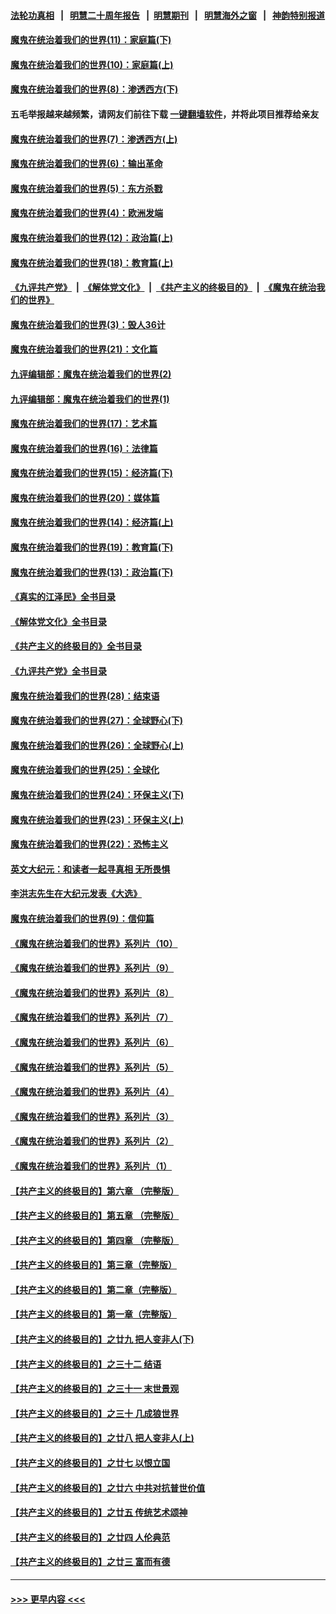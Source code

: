 #### [法轮功真相](https://github.com/gfw-breaker/truth/blob/master/README.md?t=0) &nbsp;&nbsp;|&nbsp;&nbsp; [明慧二十周年报告](https://github.com/gfw-breaker/mh-reports/blob/master/README.md?t=0) &nbsp;&nbsp;|&nbsp;&nbsp;[明慧期刊](https://github.com/gfw-breaker/mh-qikan) &nbsp;&nbsp;|&nbsp;&nbsp; [明慧海外之窗](https://github.com/gfw-breaker/mh-news/blob/master/README.md?t=0) &nbsp;&nbsp;|&nbsp;&nbsp; [神韵特别报道](https://github.com/gfw-breaker/mh-news/blob/master/shenyun.md?t=0)
#### [魔鬼在统治着我们的世界(11)：家庭篇(下)](../pages/nsc422/n10440961.md?t=11292250) 
#### [魔鬼在统治着我们的世界(10)：家庭篇(上)](../pages/nsc422/n10435448.md?t=11292250) 
#### [魔鬼在统治着我们的世界(8)：渗透西方(下)](../pages/nsc422/n10429603.md?t=11292250) 
#### 五毛举报越来越频繁，请网友们前往下载 [一键翻墙软件](https://github.com/gfw-breaker/ssr-accounts)，并将此项目推荐给亲友
#### [魔鬼在统治着我们的世界(7)：渗透西方(上)](../pages/nsc422/n10426013.md?t=11292250) 
#### [魔鬼在统治着我们的世界(6)：输出革命](../pages/nsc422/n10421536.md?t=11292250) 
#### [魔鬼在统治着我们的世界(5)：东方杀戮](../pages/nsc422/n10417707.md?t=11292250) 
#### [魔鬼在统治着我们的世界(4)：欧洲发端](../pages/nsc422/n10414890.md?t=11292250) 
#### [魔鬼在统治着我们的世界(12)：政治篇(上)](../pages/nsc422/n10444576.md?t=11292250) 
#### [魔鬼在统治着我们的世界(18)：教育篇(上)](../pages/nsc422/n10526970.md?t=11292250) 
#### [《九评共产党》](https://github.com/begood0513/9ping.md/blob/master/README.md) &nbsp;|&nbsp; [《解体党文化》](../../../../jtdwh.md/blob/master/README.md)  &nbsp;|&nbsp; [《共产主义的终极目的》](../../../../gczydzjmd.md/blob/master/README.md) &nbsp;|&nbsp; [《魔鬼在统治我们的世界》](../../../../mgztzwmdsj.md/blob/master/README.md) 
#### [魔鬼在统治着我们的世界(3)：毁人36计](../pages/nsc422/n10411583.md?t=11292250) 
#### [魔鬼在统治着我们的世界(21)：文化篇](../pages/nsc422/n10597706.md?t=11292250) 
#### [九评编辑部：魔鬼在统治着我们的世界(2)](../pages/nsc422/n10410036.md?t=11292250) 
#### [九评编辑部：魔鬼在统治着我们的世界(1)](../pages/nsc422/n10406825.md?t=11292250) 
#### [魔鬼在统治着我们的世界(17)：艺术篇](../pages/nsc422/n10499093.md?t=11292250) 
#### [魔鬼在统治着我们的世界(16)：法律篇](../pages/nsc422/n10485969.md?t=11292250) 
#### [魔鬼在统治着我们的世界(15)：经济篇(下)](../pages/nsc422/n10469975.md?t=11292250) 
#### [魔鬼在统治着我们的世界(20)：媒体篇](../pages/nsc422/n10586579.md?t=11292250) 
#### [魔鬼在统治着我们的世界(14)：经济篇(上)](../pages/nsc422/n10457370.md?t=11292250) 
#### [魔鬼在统治着我们的世界(19)：教育篇(下)](../pages/nsc422/n10564808.md?t=11292250) 
#### [魔鬼在统治着我们的世界(13)：政治篇(下)](../pages/nsc422/n10448270.md?t=11292250) 
#### [《真实的江泽民》全书目录](../pages/nsc422/n13721399.md?t=11292250) 
#### [《解体党文化》全书目录](../pages/nsc422/n13721157.md?t=11292250) 
#### [《共产主义的终极目的》全书目录](../pages/nsc422/n13721048.md?t=11292250) 
#### [《九评共产党》全书目录](../pages/nsc422/n13708085.md?t=11292250) 
#### [魔鬼在统治着我们的世界(28)：结束语](../pages/nsc422/n10936246.md?t=11292250) 
#### [魔鬼在统治着我们的世界(27)：全球野心(下)](../pages/nsc422/n10928319.md?t=11292250) 
#### [魔鬼在统治着我们的世界(26)：全球野心(上)](../pages/nsc422/n10900318.md?t=11292250) 
#### [魔鬼在统治着我们的世界(25)：全球化](../pages/nsc422/n10788205.md?t=11292250) 
#### [魔鬼在统治着我们的世界(24)：环保主义(下)](../pages/nsc422/n10695307.md?t=11292250) 
#### [魔鬼在统治着我们的世界(23)：环保主义(上)](../pages/nsc422/n10688613.md?t=11292250) 
#### [魔鬼在统治着我们的世界(22)：恐怖主义](../pages/nsc422/n10614727.md?t=11292250) 
#### [英文大纪元：和读者一起寻真相 无所畏惧](../pages/nsc422/n12542027.md?t=11292250) 
#### [李洪志先生在大纪元发表《大选》](../pages/nsc422/n12534746.md?t=11292250) 
#### [魔鬼在统治着我们的世界(9)：信仰篇](../pages/nsc422/n10432159.md?t=11292250) 
#### [《魔鬼在统治着我们的世界》系列片（10）](../pages/nsc422/n12292670.md?t=11292250) 
#### [《魔鬼在统治着我们的世界》系列片（9）](../pages/nsc422/n12290859.md?t=11292250) 
#### [《魔鬼在统治着我们的世界》系列片（8）](../pages/nsc422/n12287445.md?t=11292250) 
#### [《魔鬼在统治着我们的世界》系列片（7）](../pages/nsc422/n12283425.md?t=11292250) 
#### [《魔鬼在统治着我们的世界》系列片（6）](../pages/nsc422/n12282314.md?t=11292250) 
#### [《魔鬼在统治着我们的世界》系列片（5）](../pages/nsc422/n12281419.md?t=11292250) 
#### [《魔鬼在统治着我们的世界》系列片（4）](../pages/nsc422/n12274024.md?t=11292250) 
#### [《魔鬼在统治着我们的世界》系列片（3）](../pages/nsc422/n12271322.md?t=11292250) 
#### [《魔鬼在统治着我们的世界》系列片（2）](../pages/nsc422/n12269049.md?t=11292250) 
#### [《魔鬼在统治着我们的世界》系列片（1）](../pages/nsc422/n12267575.md?t=11292250) 
#### [【共产主义的终极目的】第六章 （完整版）](../pages/nsc422/n11428913.md?t=11292250) 
#### [【共产主义的终极目的】第五章 （完整版）](../pages/nsc422/n11428912.md?t=11292250) 
#### [【共产主义的终极目的】第四章 （完整版）](../pages/nsc422/n11428907.md?t=11292250) 
#### [【共产主义的终极目的】第三章（完整版）](../pages/nsc422/n11428848.md?t=11292250) 
#### [【共产主义的终极目的】第二章（完整版）](../pages/nsc422/n11428831.md?t=11292250) 
#### [【共产主义的终极目的】第一章（完整版）](../pages/nsc422/n11417651.md?t=11292250) 
#### [【共产主义的终极目的】之廿九 把人变非人(下)](../pages/nsc422/n11344140.md?t=11292250) 
#### [【共产主义的终极目的】之三十二 结语](../pages/nsc422/n11360535.md?t=11292250) 
#### [【共产主义的终极目的】之三十一 末世景观](../pages/nsc422/n11351129.md?t=11292250) 
#### [【共产主义的终极目的】之三十 几成狼世界](../pages/nsc422/n11348280.md?t=11292250) 
#### [【共产主义的终极目的】之廿八 把人变非人(上)](../pages/nsc422/n11340492.md?t=11292250) 
#### [【共产主义的终极目的】之廿七 以恨立国](../pages/nsc422/n11336944.md?t=11292250) 
#### [【共产主义的终极目的】之廿六 中共对抗普世价值](../pages/nsc422/n11324785.md?t=11292250) 
#### [【共产主义的终极目的】之廿五 传统艺术颂神](../pages/nsc422/n11296396.md?t=11292250) 
#### [【共产主义的终极目的】之廿四 人伦典范](../pages/nsc422/n11296397.md?t=11292250) 
#### [【共产主义的终极目的】之廿三 富而有德](../pages/nsc422/n11283598.md?t=11292250) 

----
#### [ >>> 更早内容 <<< ](../indexes/nsc422-earlier.md)
